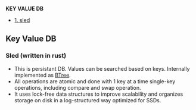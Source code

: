  **KEY VALUE DB**
  - [1. sled](#sl)

## Key Value DB
<a name=sl></a>
### Sled (written in rust)
- This is persistant DB. Values can be searched based on keys. Internally implemented as [BTree](https://www.geeksforgeeks.org/introduction-of-b-tree-2/).
- All operations are atomic and done with 1 key at a time single-key operations, including compare and swap operation.
- It uses lock-free data structures to improve scalability and organizes storage on disk in a log-structured way optimized for SSDs.
